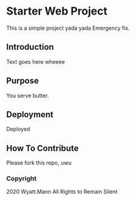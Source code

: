 # Starter Web Project

This is a simple project yada yada
Emergency fix.
## Introduction

Text goes here wheeee

## Purpose

You serve butter.

## Deployment

Deployed

## How To Contribute

Please fork this repo, uwu

### Copyright

2020 Wyatt.Mann All Rights to Remain Silent